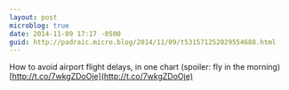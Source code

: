 ```yaml
---
layout: post
microblog: true
date: 2014-11-09 17:17 -0500
guid: http://padraic.micro.blog/2014/11/09/t531571252029554688.html
---
```

How to avoid airport flight delays, in one chart (spoiler: fly in the morning) [http://t.co/7wkgZDoOje](http://t.co/7wkgZDoOje)
